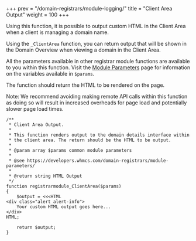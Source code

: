 +++
prev = "/domain-registrars/module-logging/"
title = "Client Area Output"
weight = 100
+++

Using this function, it is possible to output custom HTML in the Client Area when a client is managing a domain name. 

Using the `_ClientArea` function, you can return output that will be shown in the Domain Overview when viewing a domain in the Client Area. 

All the parameters available in other registrar module functions are available to you within this function. 
Visit the [Module Parameters](https://developers.whmcs.com/domain-registrars/module-parameters/) page for information on  the variables available in `$params`. 

The function should return the HTML to be rendered on the page. 

Note: We recommend avoiding making remote API calls within this function as doing so will result in increased overheads for page 
load and potentially slower page load times.

```
/**
 * Client Area Output.
 *
 * This function renders output to the domain details interface within
 * the client area. The return should be the HTML to be output.
 *
 * @param array $params common module parameters
 *
 * @see https://developers.whmcs.com/domain-registrars/module-parameters/
 *
 * @return string HTML Output
 */
function registrarmodule_ClientArea($params)
{
    $output = <<<HTML
<div class="alert alert-info">
    Your custom HTML output goes here...
</div>
HTML;

    return $output;
}
```

